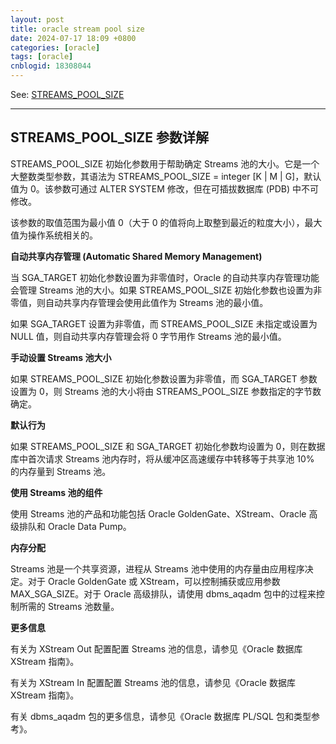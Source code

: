 ```yaml
---
layout: post
title: oracle stream pool size
date: 2024-07-17 18:09 +0800
categories: [oracle]
tags: [oracle]
cnblogid: 18308044
---
```

See: [STREAMS_POOL_SIZE](https://docs.oracle.com/en/database/oracle/oracle-database/21/refrn/STREAMS_POOL_SIZE.html)

---



## STREAMS_POOL_SIZE 参数详解

STREAMS_POOL_SIZE 初始化参数用于帮助确定 Streams 池的大小。它是一个大整数类型参数，其语法为 STREAMS_POOL_SIZE = integer [K | M | G]，默认值为 0。该参数可通过 ALTER SYSTEM 修改，但在可插拔数据库 (PDB) 中不可修改。

该参数的取值范围为最小值 0（大于 0 的值将向上取整到最近的粒度大小），最大值为操作系统相关的。

**自动共享内存管理 (Automatic Shared Memory Management)**

当 SGA_TARGET 初始化参数设置为非零值时，Oracle 的自动共享内存管理功能会管理 Streams 池的大小。如果 STREAMS_POOL_SIZE 初始化参数也设置为非零值，则自动共享内存管理会使用此值作为 Streams 池的最小值。

如果 SGA_TARGET 设置为非零值，而 STREAMS_POOL_SIZE 未指定或设置为 NULL 值，则自动共享内存管理会将 0 字节用作 Streams 池的最小值。

**手动设置 Streams 池大小**

如果 STREAMS_POOL_SIZE 初始化参数设置为非零值，而 SGA_TARGET 参数设置为 0，则 Streams 池的大小将由 STREAMS_POOL_SIZE 参数指定的字节数确定。

**默认行为**

如果 STREAMS_POOL_SIZE 和 SGA_TARGET 初始化参数均设置为 0，则在数据库中首次请求 Streams 池内存时，将从缓冲区高速缓存中转移等于共享池 10% 的内存量到 Streams 池。

**使用 Streams 池的组件**

使用 Streams 池的产品和功能包括 Oracle GoldenGate、XStream、Oracle 高级排队和 Oracle Data Pump。

**内存分配**

Streams 池是一个共享资源，进程从 Streams 池中使用的内存量由应用程序决定。对于 Oracle GoldenGate 或 XStream，可以控制捕获或应用参数 MAX_SGA_SIZE。对于 Oracle 高级排队，请使用 dbms_aqadm 包中的过程来控制所需的 Streams 池数量。

**更多信息**

有关为 XStream Out 配置配置 Streams 池的信息，请参见《Oracle 数据库 XStream 指南》。

有关为 XStream In 配置配置 Streams 池的信息，请参见《Oracle 数据库 XStream 指南》。

有关 dbms_aqadm 包的更多信息，请参见《Oracle 数据库 PL/SQL 包和类型参考》。

